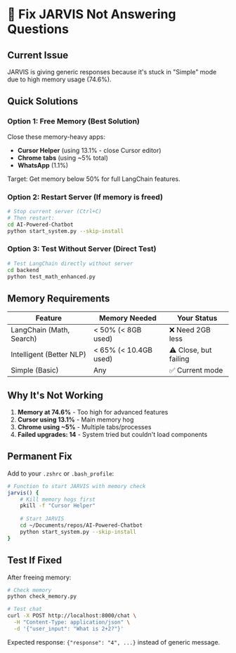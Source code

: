 # 🔧 Fix JARVIS Not Answering Questions

## Current Issue
JARVIS is giving generic responses because it's stuck in "Simple" mode due to high memory usage (74.6%).

## Quick Solutions

### Option 1: Free Memory (Best Solution)
Close these memory-heavy apps:
- **Cursor Helper** (using 13.1% - close Cursor editor)
- **Chrome tabs** (using ~5% total)
- **WhatsApp** (1.1%)

Target: Get memory below 50% for full LangChain features.

### Option 2: Restart Server (If memory is freed)
```bash
# Stop current server (Ctrl+C)
# Then restart:
cd AI-Powered-Chatbot
python start_system.py --skip-install
```

### Option 3: Test Without Server (Direct Test)
```bash
# Test LangChain directly without server
cd backend
python test_math_enhanced.py
```

## Memory Requirements

| Feature | Memory Needed | Your Status |
|---------|--------------|-------------|
| LangChain (Math, Search) | < 50% (< 8GB used) | ❌ Need 2GB less |
| Intelligent (Better NLP) | < 65% (< 10.4GB used) | ⚠️ Close, but failing |
| Simple (Basic) | Any | ✅ Current mode |

## Why It's Not Working

1. **Memory at 74.6%** - Too high for advanced features
2. **Cursor using 13.1%** - Main memory hog
3. **Chrome using ~5%** - Multiple tabs/processes
4. **Failed upgrades: 14** - System tried but couldn't load components

## Permanent Fix

Add to your `.zshrc` or `.bash_profile`:
```bash
# Function to start JARVIS with memory check
jarvis() {
    # Kill memory hogs first
    pkill -f "Cursor Helper"
    
    # Start JARVIS
    cd ~/Documents/repos/AI-Powered-Chatbot
    python start_system.py --skip-install
}
```

## Test If Fixed

After freeing memory:
```bash
# Check memory
python check_memory.py

# Test chat
curl -X POST http://localhost:8000/chat \
  -H "Content-Type: application/json" \
  -d '{"user_input": "What is 2+2?"}'
```

Expected response: `{"response": "4", ...}` instead of generic message.